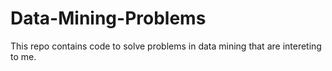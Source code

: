 # Data-Mining-Problems
This repo contains code to solve problems in data mining that are intereting to me.
